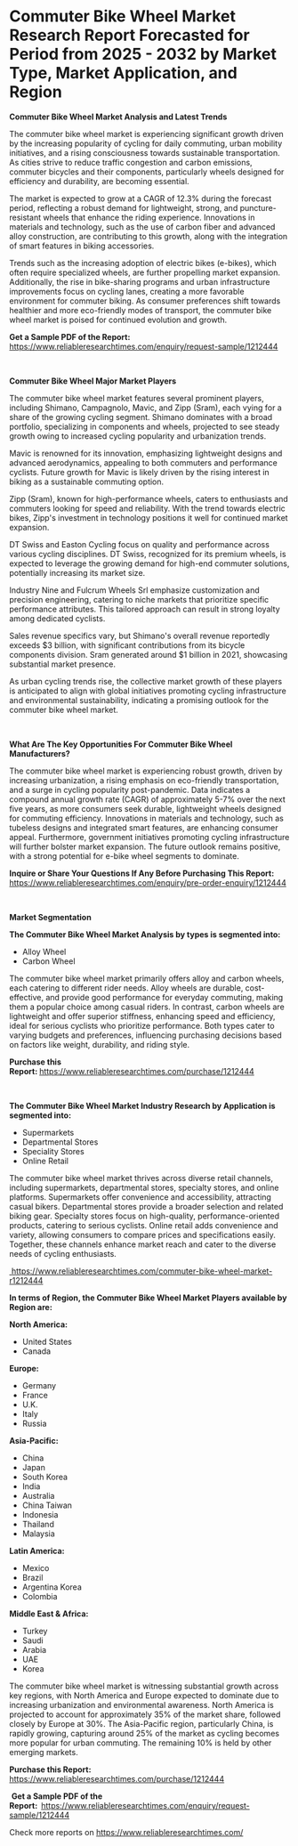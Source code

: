 <p><h1>Commuter Bike Wheel Market Research Report Forecasted for Period from 2025 -  2032 by Market Type, Market Application, and Region</h1></p><p><strong>Commuter Bike Wheel Market Analysis and Latest Trends</strong></p>
<p><p>The commuter bike wheel market is experiencing significant growth driven by the increasing popularity of cycling for daily commuting, urban mobility initiatives, and a rising consciousness towards sustainable transportation. As cities strive to reduce traffic congestion and carbon emissions, commuter bicycles and their components, particularly wheels designed for efficiency and durability, are becoming essential.</p><p>The market is expected to grow at a CAGR of 12.3% during the forecast period, reflecting a robust demand for lightweight, strong, and puncture-resistant wheels that enhance the riding experience. Innovations in materials and technology, such as the use of carbon fiber and advanced alloy construction, are contributing to this growth, along with the integration of smart features in biking accessories.</p><p>Trends such as the increasing adoption of electric bikes (e-bikes), which often require specialized wheels, are further propelling market expansion. Additionally, the rise in bike-sharing programs and urban infrastructure improvements focus on cycling lanes, creating a more favorable environment for commuter biking. As consumer preferences shift towards healthier and more eco-friendly modes of transport, the commuter bike wheel market is poised for continued evolution and growth.</p></p>
<p><strong>Get a Sample PDF of the Report:&nbsp;</strong> <a href="https://www.reliableresearchtimes.com/enquiry/request-sample/1212444?utm_campaign=3287&utm_medium=2&utm_source=Github&utm_content=ia&utm_term=24032025&utm_id=commuter-bike-wheel">https://www.reliableresearchtimes.com/enquiry/request-sample/1212444</a></p>
<p>&nbsp;</p>
<p><strong>Commuter Bike Wheel Major Market Players</strong></p>
<p><p>The commuter bike wheel market features several prominent players, including Shimano, Campagnolo, Mavic, and Zipp (Sram), each vying for a share of the growing cycling segment. Shimano dominates with a broad portfolio, specializing in components and wheels, projected to see steady growth owing to increased cycling popularity and urbanization trends.</p><p>Mavic is renowned for its innovation, emphasizing lightweight designs and advanced aerodynamics, appealing to both commuters and performance cyclists. Future growth for Mavic is likely driven by the rising interest in biking as a sustainable commuting option.</p><p>Zipp (Sram), known for high-performance wheels, caters to enthusiasts and commuters looking for speed and reliability. With the trend towards electric bikes, Zipp's investment in technology positions it well for continued market expansion.</p><p>DT Swiss and Easton Cycling focus on quality and performance across various cycling disciplines. DT Swiss, recognized for its premium wheels, is expected to leverage the growing demand for high-end commuter solutions, potentially increasing its market size.</p><p>Industry Nine and Fulcrum Wheels Srl emphasize customization and precision engineering, catering to niche markets that prioritize specific performance attributes. This tailored approach can result in strong loyalty among dedicated cyclists.</p><p>Sales revenue specifics vary, but Shimano's overall revenue reportedly exceeds $3 billion, with significant contributions from its bicycle components division. Sram generated around $1 billion in 2021, showcasing substantial market presence.</p><p>As urban cycling trends rise, the collective market growth of these players is anticipated to align with global initiatives promoting cycling infrastructure and environmental sustainability, indicating a promising outlook for the commuter bike wheel market.</p></p>
<p>&nbsp;</p>
<p><strong>What Are The Key Opportunities For Commuter Bike Wheel Manufacturers?</strong></p>
<p><p>The commuter bike wheel market is experiencing robust growth, driven by increasing urbanization, a rising emphasis on eco-friendly transportation, and a surge in cycling popularity post-pandemic. Data indicates a compound annual growth rate (CAGR) of approximately 5-7% over the next five years, as more consumers seek durable, lightweight wheels designed for commuting efficiency. Innovations in materials and technology, such as tubeless designs and integrated smart features, are enhancing consumer appeal. Furthermore, government initiatives promoting cycling infrastructure will further bolster market expansion. The future outlook remains positive, with a strong potential for e-bike wheel segments to dominate.</p></p>
<p><strong>Inquire or Share Your Questions If Any Before Purchasing This Report:</strong> <a href="https://www.reliableresearchtimes.com/enquiry/pre-order-enquiry/1212444?utm_campaign=3287&utm_medium=2&utm_source=Github&utm_content=ia&utm_term=24032025&utm_id=commuter-bike-wheel">https://www.reliableresearchtimes.com/enquiry/pre-order-enquiry/1212444</a></p>
<p>&nbsp;</p>
<p><strong>Market Segmentation</strong></p>
<p><strong>The Commuter Bike Wheel Market Analysis by types is segmented into:</strong></p>
<p><ul><li>Alloy Wheel</li><li>Carbon Wheel</li></ul></p>
<p><p>The commuter bike wheel market primarily offers alloy and carbon wheels, each catering to different rider needs. Alloy wheels are durable, cost-effective, and provide good performance for everyday commuting, making them a popular choice among casual riders. In contrast, carbon wheels are lightweight and offer superior stiffness, enhancing speed and efficiency, ideal for serious cyclists who prioritize performance. Both types cater to varying budgets and preferences, influencing purchasing decisions based on factors like weight, durability, and riding style.</p></p>
<p><strong>Purchase this Report:&nbsp;</strong><a href="https://www.reliableresearchtimes.com/purchase/1212444?utm_campaign=3287&utm_medium=2&utm_source=Github&utm_content=ia&utm_term=24032025&utm_id=commuter-bike-wheel">https://www.reliableresearchtimes.com/purchase/1212444</a></p>
<p>&nbsp;</p>
<p><strong>The Commuter Bike Wheel Market Industry Research by Application is segmented into:</strong></p>
<p><ul><li>Supermarkets</li><li>Departmental Stores</li><li>Speciality Stores</li><li>Online Retail</li></ul></p>
<p><p>The commuter bike wheel market thrives across diverse retail channels, including supermarkets, departmental stores, specialty stores, and online platforms. Supermarkets offer convenience and accessibility, attracting casual bikers. Departmental stores provide a broader selection and related biking gear. Specialty stores focus on high-quality, performance-oriented products, catering to serious cyclists. Online retail adds convenience and variety, allowing consumers to compare prices and specifications easily. Together, these channels enhance market reach and cater to the diverse needs of cycling enthusiasts.</p></p>
<p><a href="https://www.reliableresearchtimes.com/commuter-bike-wheel-market-r1212444?utm_campaign=3287&utm_medium=2&utm_source=Github&utm_content=ia&utm_term=24032025&utm_id=commuter-bike-wheel">&nbsp;https://www.reliableresearchtimes.com/commuter-bike-wheel-market-r1212444</a></p>
<p><strong>In terms of Region, the Commuter Bike Wheel Market Players available by Region are:</strong></p>
<p>
    <p> <strong> North America: </strong>
        <ul>
            <li>United States</li>
            <li>Canada</li>
        </ul>
        </p> 
    <p> <strong> Europe: </strong>
        <ul>
            <li>Germany</li>
            <li>France</li>
            <li>U.K.</li>
            <li>Italy</li>
            <li>Russia</li>
        </ul>
        </p> 
    <p> <strong> Asia-Pacific: </strong>
        <ul>
            <li>China</li>
            <li>Japan</li>
            <li>South Korea</li>
            <li>India</li>
            <li>Australia</li>
            <li>China Taiwan</li>
            <li>Indonesia</li>
            <li>Thailand</li>
            <li>Malaysia</li>
        </ul>
        </p> 
    <p> <strong> Latin America: </strong>
        <ul>
            <li>Mexico</li>
            <li>Brazil</li>
            <li>Argentina Korea</li>
            <li>Colombia</li>
        </ul>
        </p> 
    <p> <strong> Middle East & Africa: </strong>
        <ul>
            <li>Turkey</li>
            <li>Saudi</li>
            <li>Arabia</li>
            <li>UAE</li>
            <li>Korea</li>
        </ul>
    </p>
    </p>
<p><p>The commuter bike wheel market is witnessing substantial growth across key regions, with North America and Europe expected to dominate due to increasing urbanization and environmental awareness. North America is projected to account for approximately 35% of the market share, followed closely by Europe at 30%. The Asia-Pacific region, particularly China, is rapidly growing, capturing around 25% of the market as cycling becomes more popular for urban commuting. The remaining 10% is held by other emerging markets.</p></p>
<p><strong>Purchase this Report: </strong><a href="https://www.reliableresearchtimes.com/purchase/1212444?utm_campaign=3287&utm_medium=2&utm_source=Github&utm_content=ia&utm_term=24032025&utm_id=commuter-bike-wheel">https://www.reliableresearchtimes.com/purchase/1212444</a></p>
<p>&nbsp;<strong>Get a Sample PDF of the Report:&nbsp;&nbsp;</strong><a href="https://www.reliableresearchtimes.com/enquiry/request-sample/1212444?utm_campaign=3287&utm_medium=2&utm_source=Github&utm_content=ia&utm_term=24032025&utm_id=commuter-bike-wheel">https://www.reliableresearchtimes.com/enquiry/request-sample/1212444</a></p>
<p><strong></strong></p>
<p>Check more reports on <a href="https://www.reliableresearchtimes.com/?utm_campaign=3287&utm_medium=2&utm_source=Github&utm_content=ia&utm_term=24032025&utm_id=commuter-bike-wheel">https://www.reliableresearchtimes.com/</a></p>